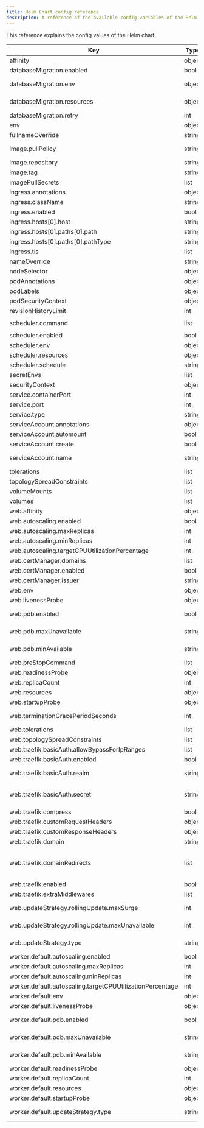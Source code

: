 ```yaml
---
title: Helm Chart config reference
description: A reference of the available config variables of the Helm chart
---
```


This reference explains the config values of the Helm chart.


| Key | Type | Default | Description |
|-----|------|---------|-------------|
| affinity | object | `{}` | Affinity rules for scheduling the pod. |
| databaseMigration.enabled | bool | `false` | Enable or disable database migrations. |
| databaseMigration.env | object | `{}` | Environment variables specific to the database migration container. |
| databaseMigration.resources | object | `{}` | Resource requests and limits for the database migration container. |
| databaseMigration.retry | int | `0` | The number of times to retry the database migration. |
| env | object | `{}` | Environment variables to set in the container. |
| fullnameOverride | string | `""` | Overrides the full name of the chart. |
| image.pullPolicy | string | `"IfNotPresent"` | The policy for pulling the Docker image (e.g., IfNotPresent, Always). |
| image.repository | string | `""` |  |
| image.tag | string | `""` | Overrides the image tag whose default is the chart appVersion. |
| imagePullSecrets | list | `[]` | List of secrets to use for pulling the Docker image. |
| ingress.annotations | object | `{}` | Annotations to add to the ingress resource. |
| ingress.className | string | `""` | The ingress class name. |
| ingress.enabled | bool | `false` | Enable or disable the ingress resource. |
| ingress.hosts[0].host | string | `"chart-example.local"` |  |
| ingress.hosts[0].paths[0].path | string | `"/"` |  |
| ingress.hosts[0].paths[0].pathType | string | `"ImplementationSpecific"` | The type of path (e.g., ImplementationSpecific, Exact, Prefix). |
| ingress.tls | list | `[]` | TLS configuration for the ingress. |
| nameOverride | string | `""` | Overrides the name of the chart. |
| nodeSelector | object | `{}` | Node selector for scheduling the pod. |
| podAnnotations | object | `{}` | Annotations to add to the pod. |
| podLabels | object | `{}` | Labels to add to the pod. |
| podSecurityContext | object | `{}` | Security context for the pod. |
| revisionHistoryLimit | int | `2` | The number of old ReplicaSets to retain. |
| scheduler.command | list | `["/bin/sh","-c","php artisan schedule:run"]` | The command to run the scheduler. |
| scheduler.enabled | bool | `true` | Enable or disable the scheduler. |
| scheduler.env | object | `{}` | Environment variables specific to the scheduler container. |
| scheduler.resources | object | `{}` | Resource requests and limits for the scheduler container. |
| scheduler.schedule | string | `"* * * * *"` | The schedule for the scheduler (e.g., every minute). |
| secretEnvs | list | `[]` | Secret environment variables to set in the container. |
| securityContext | object | `{}` | Security context for the container. |
| service.containerPort | int | `8000` | The port on which the container will listen. |
| service.port | int | `80` | The port on which the service will be exposed. |
| service.type | string | `"ClusterIP"` | The type of service (e.g., ClusterIP, NodePort, LoadBalancer). |
| serviceAccount.annotations | object | `{}` | Annotations to add to the service account. |
| serviceAccount.automount | bool | `true` | Automatically mount a ServiceAccount's API credentials? |
| serviceAccount.create | bool | `true` | Specifies whether a service account should be created. |
| serviceAccount.name | string | `""` | The name of the service account to use. If not set and create is true, a name is generated using the fullname template. |
| tolerations | list | `[]` | Tolerations for scheduling the pod. |
| topologySpreadConstraints | list | `[]` | Topology spread constraints for scheduling the pod. |
| volumeMounts | list | `[]` | Additional volumeMounts on the output Deployment definition. |
| volumes | list | `[]` | Additional volumes on the output Deployment definition. |
| web.affinity | object | `{}` | Affinity rules for the web deployment. |
| web.autoscaling.enabled | bool | `false` | Enable or disable autoscaling for the web deployment. |
| web.autoscaling.maxReplicas | int | `100` | The maximum number of replicas for autoscaling. |
| web.autoscaling.minReplicas | int | `1` | The minimum number of replicas for autoscaling. |
| web.autoscaling.targetCPUUtilizationPercentage | int | `80` | The target CPU utilization percentage for autoscaling. |
| web.certManager.domains | list | `[]` | The domains to use for Cert-Manager. |
| web.certManager.enabled | bool | `false` | Enable or disable Cert-Manager. |
| web.certManager.issuer | string | `""` | The issuer to use for Cert-Manager. |
| web.env | object | `{}` | Environment variables specific to the web container. |
| web.livenessProbe | object | `{}` | Liveness probe configuration for the web container. |
| web.pdb.enabled | bool | `false` | Enable or disable the PodDisruptionBudget for the web deployment. |
| web.pdb.maxUnavailable | string | `nil` | The maximum number of pods that can be unavailable during a disruption. |
| web.pdb.minAvailable | string | `nil` | The minimum number of pods that must be available during a disruption. |
| web.preStopCommand | list | `[]` | Command that runs before the container is terminated. |
| web.readinessProbe | object | `{}` | Readiness probe configuration for the web container. |
| web.replicaCount | int | `1` | The number of replicas for the web deployment. |
| web.resources | object | `{}` | Resource requests and limits for the web container. |
| web.startupProbe | object | `{}` | Startup probe configuration for the web container. |
| web.terminationGracePeriodSeconds | int | `30` | The termination grace period in seconds for the web deployment. |
| web.tolerations | list | `[]` | Tolerations for the web deployment. |
| web.topologySpreadConstraints | list | `[]` | Topology spread constraints for the web deployment. |
| web.traefik.basicAuth.allowBypassForIpRanges | list | `[]` | List of IP ranges that are allowed to bypass the basic auth. |
| web.traefik.basicAuth.enabled | bool | `false` | Enable or disable basic authentication for Traefik. |
| web.traefik.basicAuth.realm | string | `""` | Basic auth realm (f.e. name of the site that you are restricting access to) |
| web.traefik.basicAuth.secret | string | `""` | Name of the secret that contains the user credentials. See https://doc.traefik.io/traefik/middlewares/http/basicauth/#users for more info |
| web.traefik.compress | bool | `true` | Enable or disable compression for Traefik. |
| web.traefik.customRequestHeaders | object | `{}` | Custom request headers to use for Traefik. |
| web.traefik.customResponseHeaders | object | `{}` | Custom response headers to use for Traefik. |
| web.traefik.domain | string | `""` | The domain to use for Traefik. |
| web.traefik.domainRedirects | list | `[]` | Domains that redirect to the main domain (f.e. redirect www to non-www) Please keep in mind that the certificate need include this domain as well. Example:  - domain: www.some-site.test |
| web.traefik.enabled | bool | `false` | Enable or disable Traefik ingress. |
| web.traefik.extraMiddlewares | list | `[]` | Extra middlewares to use for Traefik. |
| web.updateStrategy.rollingUpdate.maxSurge | int | `1` | The maximum number of pods that can be created above the desired number of pods during an update. |
| web.updateStrategy.rollingUpdate.maxUnavailable | int | `0` | The maximum number of pods that can be unavailable during an update. |
| web.updateStrategy.type | string | `"RollingUpdate"` | The update strategy for the web deployment (e.g., RollingUpdate, Recreate). |
| worker.default.autoscaling.enabled | bool | `false` | Enable or disable autoscaling for the worker deployment. |
| worker.default.autoscaling.maxReplicas | int | `100` | The maximum number of replicas for autoscaling. |
| worker.default.autoscaling.minReplicas | int | `1` | The minimum number of replicas for autoscaling. |
| worker.default.autoscaling.targetCPUUtilizationPercentage | int | `80` | The target CPU utilization percentage for autoscaling. |
| worker.default.env | object | `{}` | Environment variables specific to the worker container. |
| worker.default.livenessProbe | object | `{}` | Liveness probe configuration for the worker container. |
| worker.default.pdb.enabled | bool | `false` | Enable or disable the PodDisruptionBudget for the worker deployment. |
| worker.default.pdb.maxUnavailable | string | `nil` | The maximum number of pods that can be unavailable during a disruption. |
| worker.default.pdb.minAvailable | string | `nil` | The minimum number of pods that must be available during a disruption. |
| worker.default.readinessProbe | object | `{}` | Readiness probe configuration for the worker container. |
| worker.default.replicaCount | int | `1` | The number of replicas for the worker deployment. |
| worker.default.resources | object | `{}` | Resource requests and limits for the worker container. |
| worker.default.startupProbe | object | `{}` | Startup probe configuration for the worker container. |
| worker.default.updateStrategy.type | string | `"Recreate"` | The update strategy for the worker deployment (e.g., RollingUpdate, Recreate). |
